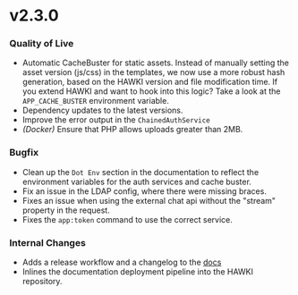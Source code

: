 # v2.3.0

### Quality of Live

- Automatic CacheBuster for static assets. Instead of manually setting the asset version (js/css) in the templates, we
  now use a more robust hash generation, based on the HAWKI version and file modification time. If you extend HAWKI and
  want to hook into this logic? Take a look at the `APP_CACHE_BUSTER` environment variable.
- Dependency updates to the latest versions.
- Improve the error output in the `ChainedAuthService`
- *(Docker)* Ensure that PHP allows uploads greater than 2MB.

### Bugfix

- Clean up the `Dot Env` section in the documentation to reflect the environment variables for the auth services and
  cache buster.
- Fix an issue in the LDAP config, where there were missing braces.
- Fixes an issue when using the external chat api without the "stream" property in the request.
- Fixes the `app:token` command to use the correct service.

### Internal Changes

- Adds a release workflow and a changelog to the [docs](https://docs.hawki.info/changelog)
- Inlines the documentation deployment pipeline into the HAWKI repository.
